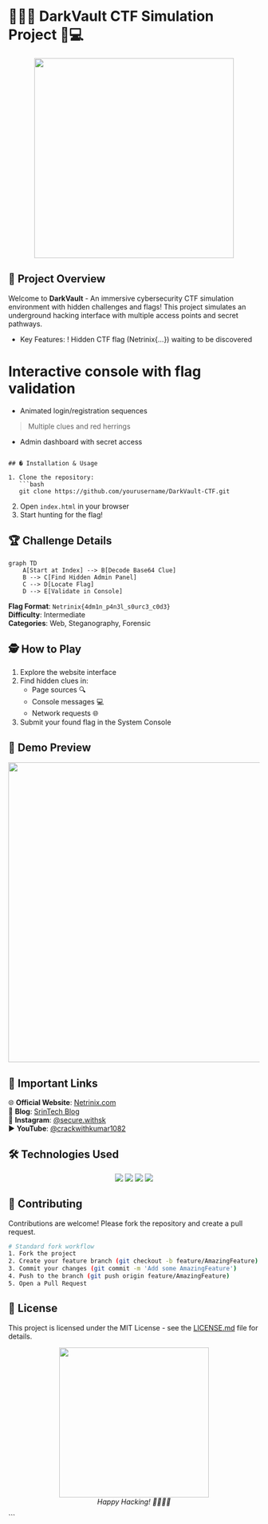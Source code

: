 
# 🕵️‍♂️🔐 DarkVault CTF Simulation Project 🌌💻

<p align="center">
  <img src="https://media.giphy.com/media/v1.Y2lkPTc5MGI3NjExcWJ0d2JtZ2F6dG1lZ2h5dWJ6Y2VxZ3JqY2N6eGZ1bGJ6dHZ1eCZlcD12MV9pbnRlcm5hbF9naWZfYnlfaWQmY3Q9Zw/ICOgUNjpvO0PC/giphy.gif" width="400">
</p>

## 🚀 Project Overview

Welcome to **DarkVault** - An immersive cybersecurity CTF simulation environment with hidden challenges and flags! This project simulates an underground hacking interface with multiple access points and secret pathways.

+ Key Features:
! Hidden CTF flag (Netrinix{...}) waiting to be discovered
# Interactive console with flag validation
* Animated login/registration sequences
> Multiple clues and red herrings
- Admin dashboard with secret access
```

## � Installation & Usage

1. Clone the repository:
   ```bash
   git clone https://github.com/yourusername/DarkVault-CTF.git
   ```
2. Open `index.html` in your browser
3. Start hunting for the flag!

## 🏆 Challenge Details

```mermaid
graph TD
    A[Start at Index] --> B[Decode Base64 Clue]
    B --> C[Find Hidden Admin Panel]
    C --> D[Locate Flag]
    D --> E[Validate in Console]
```

**Flag Format**: `Netrinix{4dm1n_p4n3l_s0urc3_c0d3}`  
**Difficulty**: Intermediate  
**Categories**: Web, Steganography, Forensic  

## 🕵️ How to Play

1. Explore the website interface
2. Find hidden clues in:
   - Page sources 🔍
   - Console messages 💻
   - Network requests 🌐
3. Submit your found flag in the System Console

## 🎥 Demo Preview

<p align="center">
  <img src="https://media.giphy.com/media/v1.Y2lkPTc5MGI3NjExeHZ5d2F3dW5qY2N6eGZ1bGJ6dHZ1eGd5ZzY2NnR0dGZ0dGZ0dCZlcD12MV9pbnRlcm5hbF9naWZfYnlfaWQmY3Q9Zw/xT5LMHxhOfscxPfIfm/giphy.gif" width="600">
</p>

## 🔗 Important Links

🌐 **Official Website**: [Netrinix.com](https://www.netrinix.com)  
📝 **Blog**: [SrinTech Blog](https://blog.srintech.in)  
📸 **Instagram**: [@secure.withsk](https://instagram.com/secure.withsk)  
▶️ **YouTube**: [@crackwithkumar1082](https://youtube.com/@crackwithkumar1082)  

## 🛠️ Technologies Used

<p align="center">
  <img src="https://img.shields.io/badge/HTML5-E34F26?style=for-the-badge&logo=html5&logoColor=white">
  <img src="https://img.shields.io/badge/CSS3-1572B6?style=for-the-badge&logo=css3&logoColor=white">
  <img src="https://img.shields.io/badge/JavaScript-323330?style=for-the-badge&logo=javascript&logoColor=F7DF1E">
  <img src="https://img.shields.io/badge/GitHub-100000?style=for-the-badge&logo=github&logoColor=white">
</p>

## 🤝 Contributing

Contributions are welcome! Please fork the repository and create a pull request.

```bash
# Standard fork workflow
1. Fork the project
2. Create your feature branch (git checkout -b feature/AmazingFeature)
3. Commit your changes (git commit -m 'Add some AmazingFeature')
4. Push to the branch (git push origin feature/AmazingFeature)
5. Open a Pull Request
```

## 📜 License

This project is licensed under the MIT License - see the [LICENSE.md](LICENSE.md) file for details.

<p align="center">
  <img src="https://media.giphy.com/media/v1.Y2lkPTc5MGI3NjExeHZ5d2F3dW5qY2N6eGZ1bGJ6dHZ1eGd5ZzY2NnR0dGZ0dGZ0dCZlcD12MV9pbnRlcm5hbF9naWZfYnlfaWQmY3Q9Zw/12NUbkX6p4xOO4/giphy.gif" width="300">
  <br>
  <em>Happy Hacking! 👨‍💻👩‍💻</em>
</p>
```

